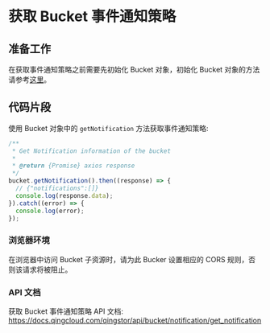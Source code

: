# 获取 Bucket 事件通知策略

## 准备工作

在获取事件通知策略之前需要先初始化 Bucket 对象，初始化 Bucket 对象的方法请参考[这里](./initialize_config_and_qingstor.md)。

## 代码片段

使用 Bucket 对象中的 `getNotification` 方法获取事件通知策略:

```javascript
/**
 * Get Notification information of the bucket
 *
 * @return {Promise} axios response
 */
bucket.getNotification().then((response) => {
  // {"notifications":[]}
  console.log(response.data);
}).catch((error) => {
  console.log(error);
});
```

### 浏览器环境
在浏览器中访问 Bucket 子资源时，请为此 Bucker 设置相应的 CORS 规则，否则该请求将被阻止。

### API 文档

获取 Bucket 事件通知策略 API 文档: https://docs.qingcloud.com/qingstor/api/bucket/notification/get_notification
